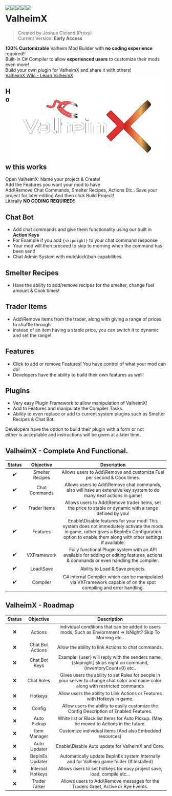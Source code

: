 <img align="left" src="https://img.shields.io/badge/ValheimX-0.0.1-FFFFFF"> <img align="left" src="https://img.shields.io/badge/VXFramework-0.1.15-00CC00"> <img align="left" src="https://img.shields.io/badge/Smelter%20Recipes-0.1.10-cc6231"> <img align="left" src="https://img.shields.io/badge/Chat%20Bot-0.1.10-cc6231"> <img align="left" src="https://img.shields.io/badge/Trader%20List-0.1.10-cc6231">


  
# ValheimX
> Created by Joshua Cleland (Proxy)  
> Current Version: **Early Access**
  
**100% Customizable** Valheim Mod Builder with __**no coding experience**__ required!!  
Built-in C# Compiler to allow **experienced users** to customize their mods even more!  
Build your own plugin for ValheimX and share it with others!  
[ValheimX Wiki - Learn ValheimX](https://github.com/proxikal/ValheimX/wiki)  
<img align="right" src="https://github.com/proxikal/ValheimX/blob/main/ValheimX-Intro-Logo.png?raw=true">
  
## How this works
Open ValheimX: Name your project & Create!  
Add the Features you want your mod to have  
Add\Remove Chat Commands, Smelter Recipes, Actions Etc..
Save your project for later editing
And then click Build Project!  
Literally **NO CODING REQUIRED**!!   
  
  
   
  
  
## Chat Bot
- Add chat commands and give them functionality using our built in **Action Keys**  
- For Example if you add `{skipnight}` to your chat command response  
- Your mod will then proceed to skip to morning when the command has been sent!  
- Chat Admin System with mute\kick\ban capabilities.
  

## Smelter Recipes
- Have the ability to add/remove recipes for the smelter, change fuel amount & Cook times!  
  

## Trader Items
- Add\Remove items from the trader, along with giving a range of prices to shuffle through  
- instead of an item having a stable price, you can switch it to dynamic and set the range!  
  

## Features
- Click to add or remove Features! You have control of what your mod can do!  
- Developers have the ability to build their own features as well!  
  

## Plugins
- Very easy Plugin Framework to allow manipulation of ValheimX!  
- Add to Features and manipulate the Compiler Tasks.  
- Ability to even replace or add to current system plugins such as Smelter Recipes & Chat Bot.  
  
Developers have the option to build their plugin with a form or not  
either is acceptable and instructions will be given at a later time.  
  
  
## ValheimX - Complete And Functional.
| Status  | Objective | Description |
| :---:  | :-----------:  | :-----------:  |
| ✔️  | Smelter Recipes  | Allows users to Add\Remove and customize Fuel per second & Cook times.  |
| ✔️  | Chat Commands  | Allows users to Add\Remove chat commands, also will have an extensive key system to do many neat actions in game!  |
| ✔️  | Trader Items  | Allows users to Add\Remove trader items, set the price to stable or dynamic with a range defined by you!  |
| ✔️  | Features  | Enable\Disable features for your mod! This system does not immediately activate the mods in game, rather gives a BepInEx Configuration option to enable them along with other settings if available.  |
| ✔️  | VXFramework  | Fully functional Plugin system with an API available for adding or editing features, actions & commands or even handling the compiler.  |
| ✔️  | Load\Save  | Ability to Load & Save projects.  |
| ✔️  | Compiler  | C# Internal Compiler which can be manipulated via VXFramework capable of on the spot compiling and error handling.  |
  
## ValheimX - Roadmap
| Status  | Objective | Description |
| :---:  | :-----------:  | :-----------:  |
| ❌  | Actions  | Individual conditions that can be added to users mods, Such as Enviornment => IsNight? Skip To Morning etc..  |
| ❌  | Chat Bot Actions  | Allow the ability to link Actions to chat commands.  |
| ❌  | Chat Bot Keys  | Example: {user} will reply with the senders name, {skipnight} skips night on command, {inventoryCount=0} etc..  |
| ❌  | Chat Roles  | Gives users the ability to set Roles for people in your server to change chat color and name color along with restricted commands  |
| ❌  | Hotkeys  | Allow users the ability to Link Actions or Features with Hotkeys in game.  |
| ❌  | Config  | Allow users the ability to easily customize the Config Description of Enabled Features.  |
| ❌  | Auto Pickup  | White list or Black list Items for Auto Pickup. (May be moved to Actions in the future.  |
| ❌  | Item Manager  | Customize individual items (And also Embedded resources)  |
| ❌  | Auto Updater  | Enable\Disable Auto update for ValheimX and Core.  |
| ❌  | BepInEx Updater  | Automatically update BepInEx system Internally and for Valheim game folder (If Installed)  |
| ❌  | Internal Hotkeys  | Allows users to set hotkeys for easy project save, load, compile etc...  |
| ❌  | Trader Talker  | Allows users to Add\Remove messages for the Traders Greet, Active or Bye Events.  |
  
  
